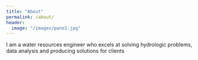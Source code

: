 ```yaml
---
title: "About"
permalink: /about/
header:
  image: "/images/pano1.jpg"
---
```


I am a water resources engineer who excels at solving hydrologic problems, data analysis and producing solutions for clients